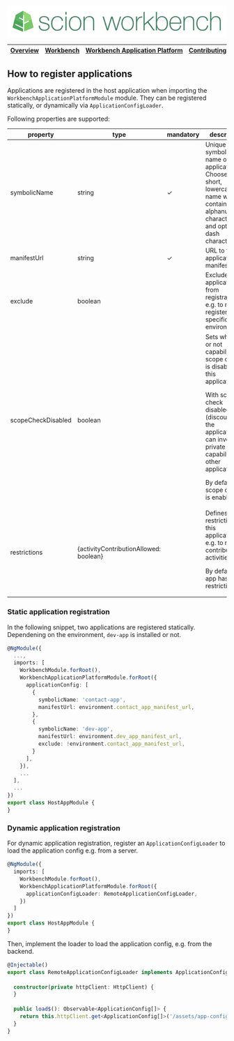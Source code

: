 ![SCION Workbench](/resources/site/logo/scion-workbench-banner.png)

[Overview][menu-overview] | [Workbench][menu-workbench] | [Workbench&nbsp;Application&nbsp;Platform][menu-workbench-application-platform] | [Contributing][menu-contributing] | [Changelog][menu-changelog] | [Sponsoring][menu-sponsoring] | [Links][menu-links]
|---|---|---|---|---|---|---|

## How to register applications
Applications are registered in the host application when importing the `WorkbenchApplicationPlatformModule` module. They can be registered statically, or dynamically via `ApplicationConfigLoader`.

Following properties are supported:

|property|type|mandatory|description|
|-|-|-|-|
|symbolicName|string|✓|Unique symbolic name of the application. Choose a short, lowercase name which contains alphanumeric characters and optionally dash characters.|
|manifestUrl|string|✓|URL to the application manifest.|
|exclude|boolean||Excludes the application from registration, e.g. to not register it in a specific environment.|
|scopeCheckDisabled|boolean||Sets whether or not capability scope check is disabled for this application.<p>With scope check disabled (discouraged), the application can invoke private capabilities of other applications.<p>By default, scope check is enabled.|
|restrictions|{activityContributionAllowed: boolean}||Defines restrictions for this application, e.g. to not contribute activities.<p>By default, the app has no restrictions.|

### Static application registration
  
In the following snippet, two applications are registered statically. Dependening on the environment, `dev-app` is installed or not.

```typescript
@NgModule({
  ...,
  imports: [
    WorkbenchModule.forRoot(),
    WorkbenchApplicationPlatformModule.forRoot({
      applicationConfig: [
        {
          symbolicName: 'contact-app',
          manifestUrl: environment.contact_app_manifest_url,
        },
        {
          symbolicName: 'dev-app',
          manifestUrl: environment.dev_app_manifest_url,
          exclude: !environment.contact_app_manifest_url,
        }
      ],
    }),
    ...
  ],
  ...
})
export class HostAppModule {
}
```

### Dynamic application registration

For dynamic application registration, register an `ApplicationConfigLoader` to load the application config e.g. from a server.

```typescript
@NgModule({
  imports: [
    WorkbenchModule.forRoot(),
    WorkbenchApplicationPlatformModule.forRoot({
      applicationConfigLoader: RemoteApplicationConfigLoader,
    })
  ]
})
export class HostAppModule {
}
```

Then, implement the loader to load the application config, e.g. from the backend.

```typescript
@Injectable()
export class RemoteApplicationConfigLoader implements ApplicationConfigLoader {

  constructor(private httpClient: HttpClient) {
  }

  public load$(): Observable<ApplicationConfig[]> {
    return this.httpClient.get<ApplicationConfig[]>('/assets/app-config.json');
  }
}
```

[menu-overview]: /README.md
[menu-workbench]: /resources/site/workbench.md
[menu-workbench-application-platform]: /resources/site/workbench-application-platform.md
[menu-contributing]: /CONTRIBUTING.md
[menu-changelog]: /resources/site/changelog.md
[menu-sponsoring]: /resources/site/sponsors.md
[menu-links]: /resources/site/links.md
